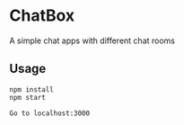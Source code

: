 # ChatBox
A simple chat apps with different chat rooms

## Usage
```
npm install
npm start

Go to localhost:3000

```
